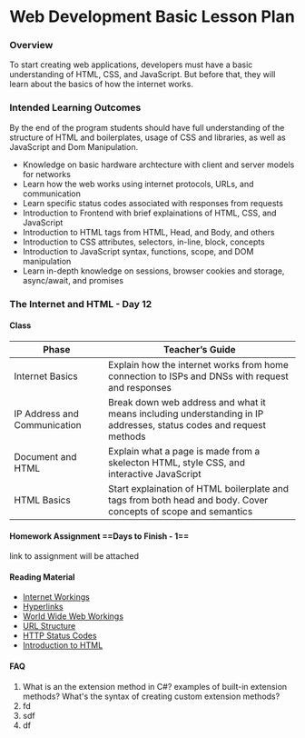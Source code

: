 # Web Development Basic Lesson Plan

### Overview
To start creating web applications, developers must have a basic understanding of HTML, CSS, and JavaScript. But before that, they will learn about the basics of how the internet works.

### Intended Learning Outcomes
By the end of the program students should have full understanding of the structure of HTML and boilerplates, usage of CSS and libraries, as well as JavaScript and Dom Manipulation.

* Knowledge on basic hardware archtecture with client and server models for networks
* Learn how the web works using internet protocols, URLs, and communication
* Learn specific status codes associated with responses from requests
* Introduction to Frontend with brief explainations of HTML, CSS, and JavaScript
* Introduction to HTML tags from HTML, Head, and Body, and others
* Introduction to CSS attributes, selectors, in-line, block, concepts
* Introduction to JavaScript syntax, functions, scope, and DOM manipulation
* Learn in-depth knowledge on sessions, browser cookies and storage, async/await, and promises

### The Internet and HTML - Day 12
#### Class
| Phase       | Teacher’s Guide                                              |
|-------------|--------------------------------------------------------------|
| Internet Basics | Explain how the internet works from home connection to ISPs and DNSs with request and responses |
| IP Address and Communication  | Break down web address and what it means including understanding in IP addresses, status codes and request methods |
| Document and HTML | Explain what a page is made from a skelecton HTML, style CSS, and interactive JavaScript |
| HTML Basics | Start explaination of HTML boilerplate and tags from both head and body. Cover concepts of scope and semantics |


#### Homework Assignment ==Days to Finish  - 1==
link to assignment will be attached

#### Reading Material
* [Internet Workings](https://developer.mozilla.org/en-US/docs/Learn/Common_questions/How_does_the_Internet_work)
* [Hyperlinks](https://developer.mozilla.org/en-US/docs/Learn/Common_questions/What_are_hyperlinks)
* [World Wide Web Workings](https://developer.mozilla.org/en-US/docs/Learn/Getting_started_with_the_web/How_the_Web_works)
* [URL Structure](https://developer.mozilla.org/en-US/docs/Learn/Common_questions/What_is_a_URL)
* [HTTP Status Codes](https://developer.mozilla.org/en-US/docs/Web/HTTP/Status)
* [Introduction to HTML](https://developer.mozilla.org/en-US/docs/Learn/HTML/Introduction_to_HTML)

#### FAQ
1. What is an the extension method in C#? examples of built-in extension methods? What's the syntax of creating custom extension methods?
2. fd
3. sdf
4. df
